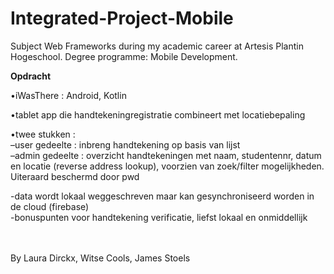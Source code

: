# Integrated-Project-Mobile
Subject Web Frameworks during my academic career at Artesis Plantin Hogeschool. Degree programme: Mobile Development.

**Opdracht**

•iWasThere : Android, Kotlin <br/>

•tablet app die handtekeningregistratie combineert met locatiebepaling <br/>

•twee stukken :<br/>
  –user gedeelte : inbreng handtekening op basis van lijst<br/>
  –admin gedeelte : overzicht handtekeningen met naam, studentennr, datum en locatie (reverse address lookup), voorzien van zoek/filter mogelijkheden. Uiteraard beschermd door pwd <br/>
  
  -data wordt lokaal weggeschreven maar kan gesynchroniseerd worden in de cloud (firebase) <br/>
  -bonuspunten voor handtekening verificatie, liefst lokaal en onmiddellijk<br/>
  <br/><br/>
  
  By Laura Dirckx, Witse Cools, James Stoels
